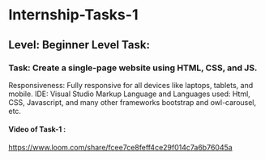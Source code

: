 # Internship-Tasks-1
## Level: Beginner Level Task:
### Task: Create a single-page website using HTML, CSS, and JS.
Responsiveness: Fully responsive for all devices like laptops, tablets, and mobile.
IDE: Visual Studio
Markup Language and Languages used: Html, CSS, Javascript, and many other frameworks bootstrap and owl-carousel, etc.

#### Video of Task-1 :
https://www.loom.com/share/fcee7ce8feff4ce29f014c7a6b76045a
